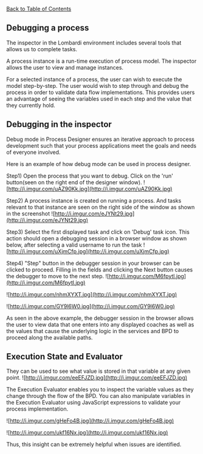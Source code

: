 [Back to Table of Contents](Table_Of_Contents.md)

## Debugging a process ##

The inspector in the Lombardi environment includes several tools that allows us to complete tasks.

A process instance is a run-time execution of process model. The inspector allows the user to view and manage instances.

For a selected instance of a process, the user can wish to execute the model step-by-step. The user would wish to step through and debug the process in order to validate data flow implementations. This provides users an advantage of seeing the variables used in each step and the value that they currently hold.

## Debugging in the inspector ##

Debug mode in Process Designer ensures an iterative approach to process development such that your process applications meet the goals and needs of everyone involved.

Here is an example of how debug mode can be used in process designer.

Step1) Open the process that you want to debug. Click on the 'run' button(seen on the right end of the designer window).
![http://i.imgur.com/uAZ90Kk.jpg](http://i.imgur.com/uAZ90Kk.jpg)

Step2) A process instance is created on running a process. And tasks relevant to that instance are seen on the right side of the window as shown in the screenshot
![http://i.imgur.com/eJYNt29.jpg](http://i.imgur.com/eJYNt29.jpg)

Step3) Select the first displayed task and click on 'Debug' task icon. This action should open a debugging session in a browser window as shown below, after selecting a valid username to run the task
![http://i.imgur.com/uXjmCfp.jpg](http://i.imgur.com/uXjmCfp.jpg)

Step4) "Step" button in the debugger session in your browser can be clicked to proceed. Filling in the fields and clicking the Next button causes the debugger to move to the next step.
![http://i.imgur.com/M6fpytl.jpg](http://i.imgur.com/M6fpytl.jpg)

![http://i.imgur.com/nhmXYXT.jpg](http://i.imgur.com/nhmXYXT.jpg)

![http://i.imgur.com/GY9l6W0.jpg](http://i.imgur.com/GY9l6W0.jpg)

As seen in the above example, the debugger session in the browser allows the user to view data that one enters into any displayed coaches as well as the values that cause the underlying logic in the services and BPD to proceed along the available paths.

## Execution State and Evaluator ##

They can be used to see what value is stored in that variable at any given point.
![http://i.imgur.com/eeEFJZD.jpg](http://i.imgur.com/eeEFJZD.jpg)

The Execution Evaluator enables you to inspect the variable values as they change through the flow of the BPD.
You can also manipulate variables in the Execution Evaluator using JavaScript expressions to validate your process implementation.

![http://i.imgur.com/gHeFo4B.jpg](http://i.imgur.com/gHeFo4B.jpg)

![http://i.imgur.com/ukf16Nx.jpg](http://i.imgur.com/ukf16Nx.jpg)


Thus, this insight can be extremely helpful when issues are identified.